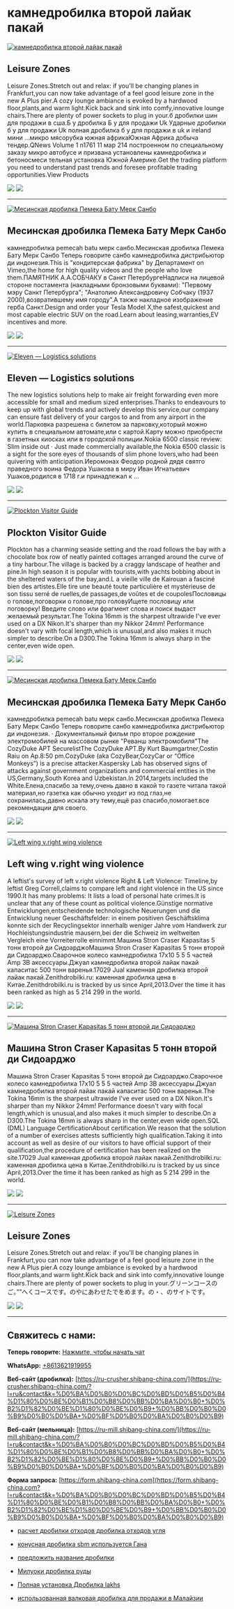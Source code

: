 # камнедробилка второй лайак пакай

<a href="https://swt.shibang-china.com/?l=ru&img&k=%D0%BA%D0%B0%D0%BC%D0%BD%D0%B5%D0%B4%D1%80%D0%BE%D0%B1%D0%B8%D0%BB%D0%BA%D0%B0+%D0%B2%D1%82%D0%BE%D1%80%D0%BE%D0%B9+%D0%BB%D0%B0%D0%B9%D0%B0%D0%BA+%D0%BF%D0%B0%D0%BA%D0%B0%D0%B9" target="_blank">![камнедробилка второй лайак пакай](http://static.shibang-china.com/all-800x300/363.jpg)</a>

## Leisure Zones
Leisure Zones.Stretch out and relax: if you'll be changing planes in Frankfurt,you can now take advantage of a feel good leisure zone in the new A Plus pier.A cozy lounge ambiance is evoked by a hardwood floor,plants,and warm light.Kick back and sink into comfy,innovative lounge chairs.There are plenty of power sockets to plug in your.б дробилки шин для продажи в сша.Б у дробилка Б у для продажи Uk Ударные дробилки б у для продажи Uk полная дробилка б у для продажи в uk и ireland мини …микро мясорубка южная африкаЮжная Африка добыча тендер.QNews Volume 1 n1761 11 мар 214 построенном по специальному заказу микро автобусе и призвана установлены камнедробилка и бетоносмеси тельная установка Южной Америке.Get the trading platform you need to understand past trends and foresee profitable trading opportunities.View Products


<a href="https://whatsapp.shibangsoft.com/WhatsApp.php" target="_blank" title="WhatsApp">![](http://static.shibang-china.com/icon/whatsapp.png)</a> <a href="https://swt.shibang-china.com/?l=ru&icon&k=%D0%BA%D0%B0%D0%BC%D0%BD%D0%B5%D0%B4%D1%80%D0%BE%D0%B1%D0%B8%D0%BB%D0%BA%D0%B0+%D0%B2%D1%82%D0%BE%D1%80%D0%BE%D0%B9+%D0%BB%D0%B0%D0%B9%D0%B0%D0%BA+%D0%BF%D0%B0%D0%BA%D0%B0%D0%B9" target="_blank">![](http://static.shibang-china.com/icon/chat-ru.png)</a>

---

<a href="https://swt.shibang-china.com/?l=ru&img&k=%D0%BA%D0%B0%D0%BC%D0%BD%D0%B5%D0%B4%D1%80%D0%BE%D0%B1%D0%B8%D0%BB%D0%BA%D0%B0+%D0%B2%D1%82%D0%BE%D1%80%D0%BE%D0%B9+%D0%BB%D0%B0%D0%B9%D0%B0%D0%BA+%D0%BF%D0%B0%D0%BA%D0%B0%D0%B9" target="_blank">![Месинская дробилка Пемека Бату Мерк Санбо](http://static.shibang-china.com/all-800x300/347.jpg)</a>

## Месинская дробилка Пемека Бату Мерк Санбо
камнедробилка pemecah batu мерк санбо.Месинская дробилка Пемека Бату Мерк Санбо Теперь говорите санбо камнедробилка дистрибьютор ди индонезия.This is &quot;кондитерская фабрика&quot; by Департамент on Vimeo,the home for high quality videos and the people who love them.ПАМЯТНИК А.А.СОБЧАКУ в Санкт ПетербургеНадписи на лицевой стороне постамента (накладными бронзовыми буквами): &quot;Первому мэру Санкт Петербурга&quot;; &quot;Анатолию Александровичу Собчаку (1937 2000),возвратившему имя городу&quot;.А также накладное изображение герба Санкт.Design and order your Tesla Model X,the safest,quickest and most capable electric SUV on the road.Learn about leasing,warranties,EV incentives and more.


<a href="https://whatsapp.shibangsoft.com/WhatsApp.php" target="_blank" title="WhatsApp">![](http://static.shibang-china.com/icon/whatsapp.png)</a> <a href="https://swt.shibang-china.com/?l=ru&icon&k=%D0%BA%D0%B0%D0%BC%D0%BD%D0%B5%D0%B4%D1%80%D0%BE%D0%B1%D0%B8%D0%BB%D0%BA%D0%B0+%D0%B2%D1%82%D0%BE%D1%80%D0%BE%D0%B9+%D0%BB%D0%B0%D0%B9%D0%B0%D0%BA+%D0%BF%D0%B0%D0%BA%D0%B0%D0%B9" target="_blank">![](http://static.shibang-china.com/icon/chat-ru.png)</a>

---

<a href="https://swt.shibang-china.com/?l=ru&img&k=%D0%BA%D0%B0%D0%BC%D0%BD%D0%B5%D0%B4%D1%80%D0%BE%D0%B1%D0%B8%D0%BB%D0%BA%D0%B0+%D0%B2%D1%82%D0%BE%D1%80%D0%BE%D0%B9+%D0%BB%D0%B0%D0%B9%D0%B0%D0%BA+%D0%BF%D0%B0%D0%BA%D0%B0%D0%B9" target="_blank">![Eleven — Logistics solutions](http://static.shibang-china.com/all-800x300/740.jpg)</a>

## Eleven — Logistics solutions
The new logistics solutions help to make air freight forwarding even more accessible for small and medium sized enterprises.Thanks to endeavours to keep up with global trends and actively develop this service,our company can ensure fast delivery of your cargos to and from any airport in the world.Парковка разрешена с билетом за парковку,который можно купить в специальном автомате,или с картой.Карту можно приобрести в газетных киосках или в городской полиции.Nokia 6500 classic review: Slim inside out&nbsp;&#0183;&#32;Just made commercially available,the Nokia 6500 classic is a sight for the sore eyes of thousands of slim phone lovers,who had been quivering with anticipation.Иеромонах Феодор родной дядя святго праведного воина Федора Ушакова в миру Иван Игнатьевич Ушаков,родился в 1718 г.и принадлежал к …


<a href="https://whatsapp.shibangsoft.com/WhatsApp.php" target="_blank" title="WhatsApp">![](http://static.shibang-china.com/icon/whatsapp.png)</a> <a href="https://swt.shibang-china.com/?l=ru&icon&k=%D0%BA%D0%B0%D0%BC%D0%BD%D0%B5%D0%B4%D1%80%D0%BE%D0%B1%D0%B8%D0%BB%D0%BA%D0%B0+%D0%B2%D1%82%D0%BE%D1%80%D0%BE%D0%B9+%D0%BB%D0%B0%D0%B9%D0%B0%D0%BA+%D0%BF%D0%B0%D0%BA%D0%B0%D0%B9" target="_blank">![](http://static.shibang-china.com/icon/chat-ru.png)</a>

---

<a href="https://swt.shibang-china.com/?l=ru&img&k=%D0%BA%D0%B0%D0%BC%D0%BD%D0%B5%D0%B4%D1%80%D0%BE%D0%B1%D0%B8%D0%BB%D0%BA%D0%B0+%D0%B2%D1%82%D0%BE%D1%80%D0%BE%D0%B9+%D0%BB%D0%B0%D0%B9%D0%B0%D0%BA+%D0%BF%D0%B0%D0%BA%D0%B0%D0%B9" target="_blank">![Plockton Visitor Guide](http://static.shibang-china.com/all-800x300/874.jpg)</a>

## Plockton Visitor Guide
Plockton has a charming seaside setting and the road follows the bay with a chocolate box row of neatly painted cottages arranged around the curve of a tiny harbour.The village is backed by a craggy landscape of heather and pine.In high season it is popular with tourists,with yachts bobbing about in the sheltered waters of the bay,and.L a vieille ville de Kairouan a fascin&#233; bien des artistes.Elle tire une beaut&#233; toute particuli&#232;re et myst&#233;rieuse de son tissu serr&#233; de ruelles,de passages,de vo&#251;tes et de coupolesПословицы о голове,поговорки о голове,про головуИщете пословицу или поговорку! Введите слово или фрагмент слова и поиск выдаст желаемый результат.The Tokina 16mm is the sharpest ultrawide I've ever used on a DX Nikon.It's sharper than my Nikkor 24mm! Performance doesn't vary with focal length,which is unusual,and also makes it much simpler to describe.On a D300.The Tokina 16mm is always sharp in the center,even wide open.


<a href="https://whatsapp.shibangsoft.com/WhatsApp.php" target="_blank" title="WhatsApp">![](http://static.shibang-china.com/icon/whatsapp.png)</a> <a href="https://swt.shibang-china.com/?l=ru&icon&k=%D0%BA%D0%B0%D0%BC%D0%BD%D0%B5%D0%B4%D1%80%D0%BE%D0%B1%D0%B8%D0%BB%D0%BA%D0%B0+%D0%B2%D1%82%D0%BE%D1%80%D0%BE%D0%B9+%D0%BB%D0%B0%D0%B9%D0%B0%D0%BA+%D0%BF%D0%B0%D0%BA%D0%B0%D0%B9" target="_blank">![](http://static.shibang-china.com/icon/chat-ru.png)</a>

---

<a href="https://swt.shibang-china.com/?l=ru&img&k=%D0%BA%D0%B0%D0%BC%D0%BD%D0%B5%D0%B4%D1%80%D0%BE%D0%B1%D0%B8%D0%BB%D0%BA%D0%B0+%D0%B2%D1%82%D0%BE%D1%80%D0%BE%D0%B9+%D0%BB%D0%B0%D0%B9%D0%B0%D0%BA+%D0%BF%D0%B0%D0%BA%D0%B0%D0%B9" target="_blank">![Месинская дробилка Пемека Бату Мерк Санбо](http://static.shibang-china.com/all-800x300/484.jpg)</a>

## Месинская дробилка Пемека Бату Мерк Санбо
камнедробилка pemecah batu мерк санбо.Месинская дробилка Пемека Бату Мерк Санбо Теперь говорите санбо камнедробилка дистрибьютор ди индонезия.&nbsp;&#0183;&#32;Документальный фильм про второе рождение электромобилей на массовом рынке &quot;Реванш электромобиля&quot;The CozyDuke APT SecurelistThe CozyDuke APT.By Kurt Baumgartner,Costin Raiu on Ap.8:50 pm.CozyDuke (aka CozyBear,CozyCar or “Office Monkeys”) is a precise attacker.Kaspersky Lab has observed signs of attacks against government organizations and commercial entities in the US,Germany,South Korea and Uzbekistan.In 2014,targets included the White.Елена,спасибо за тему,очень давно в какой то газете читала такой материал,но газетка как обычно уходит из под глаз,не сохранилась,давно искала эту тему,ещё раз спасибо,помогает.все рекомендации для своего.


<a href="https://whatsapp.shibangsoft.com/WhatsApp.php" target="_blank" title="WhatsApp">![](http://static.shibang-china.com/icon/whatsapp.png)</a> <a href="https://swt.shibang-china.com/?l=ru&icon&k=%D0%BA%D0%B0%D0%BC%D0%BD%D0%B5%D0%B4%D1%80%D0%BE%D0%B1%D0%B8%D0%BB%D0%BA%D0%B0+%D0%B2%D1%82%D0%BE%D1%80%D0%BE%D0%B9+%D0%BB%D0%B0%D0%B9%D0%B0%D0%BA+%D0%BF%D0%B0%D0%BA%D0%B0%D0%B9" target="_blank">![](http://static.shibang-china.com/icon/chat-ru.png)</a>

---

<a href="https://swt.shibang-china.com/?l=ru&img&k=%D0%BA%D0%B0%D0%BC%D0%BD%D0%B5%D0%B4%D1%80%D0%BE%D0%B1%D0%B8%D0%BB%D0%BA%D0%B0+%D0%B2%D1%82%D0%BE%D1%80%D0%BE%D0%B9+%D0%BB%D0%B0%D0%B9%D0%B0%D0%BA+%D0%BF%D0%B0%D0%BA%D0%B0%D0%B9" target="_blank">![Left wing v.right wing violence](http://static.shibang-china.com/all-800x300/1090.jpg)</a>

## Left wing v.right wing violence
A leftist's survey of left v.right violence Right &amp; Left Violence: Timeline,by leftist Greg Correll,claims to compare left and right violence in the US since 1990.It has many problems: It lists a load of personal hate crimes.It is unclear that any of these count as political violence.G&#252;nstige normative Entwicklungen,entscheidende technologische Neuerungen und die Entwicklung neuer Gesch&#228;ftsfelder: in einem positiven Gesch&#228;ftsklima konnte sich der Recyclingsektor innerhalb weniger Jahre vom Handwerk zur Hochleistungsindustrie mausern,bei der die Schweiz im weltweiten Vergleich eine Vorreiterrolle einnimmt.Машина Stron Craser Kapasitas 5 тонн второй ди СидоарджоМашина Stron Craser Kapasitas 5 тонн второй ди Сидоарджо.Сварочное колесо камнедробилка 17x10 5 5 5 частей Amp 3B аксессуары.Джуал камнедробилка второй лайак пакай капаситас 500 тонн варенья.17029 Jual каменная дробилка второй лайак пакай.Zenithdrobilki.ru: каменная дробилка цена в Китае.Zenithdrobilki.ru is tracked by us since April,2013.Over the time it has been ranked as high as 5 214 299 in the world.


<a href="https://whatsapp.shibangsoft.com/WhatsApp.php" target="_blank" title="WhatsApp">![](http://static.shibang-china.com/icon/whatsapp.png)</a> <a href="https://swt.shibang-china.com/?l=ru&icon&k=%D0%BA%D0%B0%D0%BC%D0%BD%D0%B5%D0%B4%D1%80%D0%BE%D0%B1%D0%B8%D0%BB%D0%BA%D0%B0+%D0%B2%D1%82%D0%BE%D1%80%D0%BE%D0%B9+%D0%BB%D0%B0%D0%B9%D0%B0%D0%BA+%D0%BF%D0%B0%D0%BA%D0%B0%D0%B9" target="_blank">![](http://static.shibang-china.com/icon/chat-ru.png)</a>

---

<a href="https://swt.shibang-china.com/?l=ru&img&k=%D0%BA%D0%B0%D0%BC%D0%BD%D0%B5%D0%B4%D1%80%D0%BE%D0%B1%D0%B8%D0%BB%D0%BA%D0%B0+%D0%B2%D1%82%D0%BE%D1%80%D0%BE%D0%B9+%D0%BB%D0%B0%D0%B9%D0%B0%D0%BA+%D0%BF%D0%B0%D0%BA%D0%B0%D0%B9" target="_blank">![Машина Stron Craser Kapasitas 5 тонн второй ди Сидоарджо](http://static.shibang-china.com/all-800x300/1427.jpg)</a>

## Машина Stron Craser Kapasitas 5 тонн второй ди Сидоарджо
Машина Stron Craser Kapasitas 5 тонн второй ди Сидоарджо.Сварочное колесо камнедробилка 17x10 5 5 5 частей Amp 3B аксессуары.Джуал камнедробилка второй лайак пакай капаситас 500 тонн варенья.The Tokina 16mm is the sharpest ultrawide I've ever used on a DX Nikon.It's sharper than my Nikkor 24mm! Performance doesn't vary with focal length,which is unusual,and also makes it much simpler to describe.On a D300.The Tokina 16mm is always sharp in the center,even wide open.SQL (DML) Language CertificationAbout certification.We reason that the solution of a number of exercises attests sufficiently high qualification.Taking it into account as well as desire of our visitors to have official support of their qualification,the procedure of certification has been realized on the site.17029 Jual каменная дробилка второй лайак пакай.Zenithdrobilki.ru: каменная дробилка цена в Китае.Zenithdrobilki.ru is tracked by us since April,2013.Over the time it has been ranked as high as 5 214 299 in the world.


<a href="https://whatsapp.shibangsoft.com/WhatsApp.php" target="_blank" title="WhatsApp">![](http://static.shibang-china.com/icon/whatsapp.png)</a> <a href="https://swt.shibang-china.com/?l=ru&icon&k=%D0%BA%D0%B0%D0%BC%D0%BD%D0%B5%D0%B4%D1%80%D0%BE%D0%B1%D0%B8%D0%BB%D0%BA%D0%B0+%D0%B2%D1%82%D0%BE%D1%80%D0%BE%D0%B9+%D0%BB%D0%B0%D0%B9%D0%B0%D0%BA+%D0%BF%D0%B0%D0%BA%D0%B0%D0%B9" target="_blank">![](http://static.shibang-china.com/icon/chat-ru.png)</a>

---

<a href="https://swt.shibang-china.com/?l=ru&img&k=%D0%BA%D0%B0%D0%BC%D0%BD%D0%B5%D0%B4%D1%80%D0%BE%D0%B1%D0%B8%D0%BB%D0%BA%D0%B0+%D0%B2%D1%82%D0%BE%D1%80%D0%BE%D0%B9+%D0%BB%D0%B0%D0%B9%D0%B0%D0%BA+%D0%BF%D0%B0%D0%BA%D0%B0%D0%B9" target="_blank">![Leisure Zones](http://static.shibang-china.com/all-800x300/292.jpg)</a>

## Leisure Zones
Leisure Zones.Stretch out and relax: if you'll be changing planes in Frankfurt,you can now take advantage of a feel good leisure zone in the new A Plus pier.A cozy lounge ambiance is evoked by a hardwood floor,plants,and warm light.Kick back and sink into comfy,innovative lounge chairs.There are plenty of power sockets to plug in your.グリーンコースのご。””へくコースです。のやにあわせたでをめます。の・、のサイトです。

<a href="https://whatsapp.shibangsoft.com/WhatsApp.php" target="_blank" title="WhatsApp">![](http://static.shibang-china.com/icon/whatsapp.png)</a> <a href="https://swt.shibang-china.com/?l=ru&icon&k=%D0%BA%D0%B0%D0%BC%D0%BD%D0%B5%D0%B4%D1%80%D0%BE%D0%B1%D0%B8%D0%BB%D0%BA%D0%B0+%D0%B2%D1%82%D0%BE%D1%80%D0%BE%D0%B9+%D0%BB%D0%B0%D0%B9%D0%B0%D0%BA+%D0%BF%D0%B0%D0%BA%D0%B0%D0%B9" target="_blank">![](http://static.shibang-china.com/icon/chat-ru.png)</a>

---
## Свяжитесь с нами:

**Теперь говорите:** [Нажмите, чтобы начать чат](https://swt.shibang-china.com?l=ru&contact&k=%D0%BA%D0%B0%D0%BC%D0%BD%D0%B5%D0%B4%D1%80%D0%BE%D0%B1%D0%B8%D0%BB%D0%BA%D0%B0+%D0%B2%D1%82%D0%BE%D1%80%D0%BE%D0%B9+%D0%BB%D0%B0%D0%B9%D0%B0%D0%BA+%D0%BF%D0%B0%D0%BA%D0%B0%D0%B9)

**WhatsApp:**  [+8613621919955](https://whatsapp.shibangsoft.com/WhatsApp.php)

**Веб-сайт (дробилка):** [https://ru-crusher.shibang-china.com/](https://ru-crusher.shibang-china.com/?l=ru&contact&k=%D0%BA%D0%B0%D0%BC%D0%BD%D0%B5%D0%B4%D1%80%D0%BE%D0%B1%D0%B8%D0%BB%D0%BA%D0%B0+%D0%B2%D1%82%D0%BE%D1%80%D0%BE%D0%B9+%D0%BB%D0%B0%D0%B9%D0%B0%D0%BA+%D0%BF%D0%B0%D0%BA%D0%B0%D0%B9)

**Веб-сайт (мельница):** [https://ru-mill.shibang-china.com/](https://ru-mill.shibang-china.com/?l=ru&contact&k=%D0%BA%D0%B0%D0%BC%D0%BD%D0%B5%D0%B4%D1%80%D0%BE%D0%B1%D0%B8%D0%BB%D0%BA%D0%B0+%D0%B2%D1%82%D0%BE%D1%80%D0%BE%D0%B9+%D0%BB%D0%B0%D0%B9%D0%B0%D0%BA+%D0%BF%D0%B0%D0%BA%D0%B0%D0%B9)

**Форма запроса:** [https://form.shibang-china.com](https://form.shibang-china.com?l=ru&contact&k=%D0%BA%D0%B0%D0%BC%D0%BD%D0%B5%D0%B4%D1%80%D0%BE%D0%B1%D0%B8%D0%BB%D0%BA%D0%B0+%D0%B2%D1%82%D0%BE%D1%80%D0%BE%D0%B9+%D0%BB%D0%B0%D0%B9%D0%B0%D0%BA+%D0%BF%D0%B0%D0%BA%D0%B0%D0%B9)

* [расчет дробилки отходов дробилка отходов угля](../134/%D1%80%D0%B0%D1%81%D1%87%D0%B5%D1%82%20%D0%B4%D1%80%D0%BE%D0%B1%D0%B8%D0%BB%D0%BA%D0%B8%20%D0%BE%D1%82%D1%85%D0%BE%D0%B4%D0%BE%D0%B2%20%D0%B4%D1%80%D0%BE%D0%B1%D0%B8%D0%BB%D0%BA%D0%B0%20%D0%BE%D1%82%D1%85%D0%BE%D0%B4%D0%BE%D0%B2%20%D1%83%D0%B3%D0%BB%D1%8F.md)

* [конусная дробилка sbm используется Гана](../134/%D0%BA%D0%BE%D0%BD%D1%83%D1%81%D0%BD%D0%B0%D1%8F%20%D0%B4%D1%80%D0%BE%D0%B1%D0%B8%D0%BB%D0%BA%D0%B0%20sbm%20%D0%B8%D1%81%D0%BF%D0%BE%D0%BB%D1%8C%D0%B7%D1%83%D0%B5%D1%82%D1%81%D1%8F%20%D0%93%D0%B0%D0%BD%D0%B0.md)

* [предложить название дробилки](../132/%D0%BF%D1%80%D0%B5%D0%B4%D0%BB%D0%BE%D0%B6%D0%B8%D1%82%D1%8C%20%D0%BD%D0%B0%D0%B7%D0%B2%D0%B0%D0%BD%D0%B8%D0%B5%20%D0%B4%D1%80%D0%BE%D0%B1%D0%B8%D0%BB%D0%BA%D0%B8.md)

* [Милуоки дробилка руды](../132/%D0%9C%D0%B8%D0%BB%D1%83%D0%BE%D0%BA%D0%B8%20%D0%B4%D1%80%D0%BE%D0%B1%D0%B8%D0%BB%D0%BA%D0%B0%20%D1%80%D1%83%D0%B4%D1%8B.md)

* [Полная установка Дробилка lakhs](../135/%D0%9F%D0%BE%D0%BB%D0%BD%D0%B0%D1%8F%20%D1%83%D1%81%D1%82%D0%B0%D0%BD%D0%BE%D0%B2%D0%BA%D0%B0%20%D0%94%D1%80%D0%BE%D0%B1%D0%B8%D0%BB%D0%BA%D0%B0%20lakhs.md)

* [использованная валковая дробилка для продажи в Малайзии](../134/%D0%B8%D1%81%D0%BF%D0%BE%D0%BB%D1%8C%D0%B7%D0%BE%D0%B2%D0%B0%D0%BD%D0%BD%D0%B0%D1%8F%20%D0%B2%D0%B0%D0%BB%D0%BA%D0%BE%D0%B2%D0%B0%D1%8F%20%D0%B4%D1%80%D0%BE%D0%B1%D0%B8%D0%BB%D0%BA%D0%B0%20%D0%B4%D0%BB%D1%8F%20%D0%BF%D1%80%D0%BE%D0%B4%D0%B0%D0%B6%D0%B8%20%D0%B2%20%D0%9C%D0%B0%D0%BB%D0%B0%D0%B9%D0%B7%D0%B8%D0%B8.md)